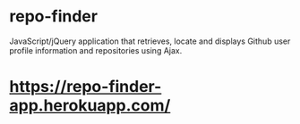 # repo-finder

JavaScript/jQuery application that retrieves, locate and displays Github user profile information and repositories using Ajax.
 
 # https://repo-finder-app.herokuapp.com/
